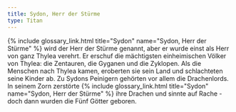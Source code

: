 ```yaml
---
title: Sydon, Herr der Stürme
type: Titan
---
```


{% include glossary_link.html title="Sydon" name="Sydon, Herr der Stürme" %} wird der Herr der Stürme genannt, aber er wurde einst als Herr von ganz
Thylea verehrt. Er erschuf die mächtigsten einheimischen Völker von Thylea: die
Zentauren, die Gyganen und die Zyklopen. Als die Menschen nach Thylea kamen,
eroberten sie sein Land und schlachteten seine Kinder ab. Zu Sydons Peinigern
gehörten vor allem die Drachenlords. In seinem Zorn zerstörte {% include glossary_link.html title="Sydon" name="Sydon, Herr der Stürme" %} ihre Drachen
und sinnte auf Rache - doch dann wurden die Fünf Götter geboren.
